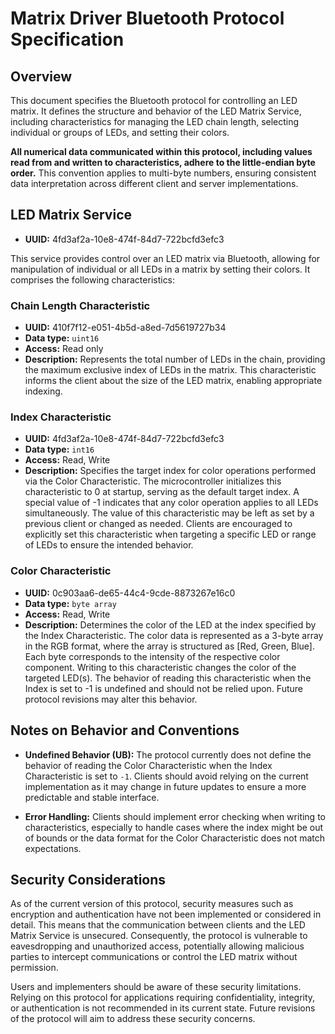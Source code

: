 # Matrix Driver Bluetooth Protocol Specification

## Overview

This document specifies the Bluetooth protocol for controlling an LED matrix. It defines the structure and behavior of the LED Matrix Service, including characteristics for managing the LED chain length, selecting individual or groups of LEDs, and setting their colors.

**All numerical data communicated within this protocol, including values read from and written to characteristics, adhere to the little-endian byte order.** This convention applies to multi-byte numbers, ensuring consistent data interpretation across different client and server implementations.

## LED Matrix Service

- **UUID:** 4fd3af2a-10e8-474f-84d7-722bcfd3efc3

This service provides control over an LED matrix via Bluetooth, allowing for manipulation of individual or all LEDs in a matrix by setting their colors. It comprises the following characteristics:

### Chain Length Characteristic

- **UUID:** 410f7f12-e051-4b5d-a8ed-7d5619727b34
- **Data type:** `uint16`
- **Access:** Read only
- **Description:** Represents the total number of LEDs in the chain, providing the maximum exclusive index of LEDs in the matrix. This characteristic informs the client about the size of the LED matrix, enabling appropriate indexing.

### Index Characteristic

- **UUID:** 4fd3af2a-10e8-474f-84d7-722bcfd3efc3
- **Data type:** `int16`
- **Access:** Read, Write
- **Description:** Specifies the target index for color operations performed via the Color Characteristic. The microcontroller initializes this characteristic to 0 at startup, serving as the default target index. A special value of -1 indicates that any color operation applies to all LEDs simultaneously. The value of this characteristic may be left as set by a previous client or changed as needed. Clients are encouraged to explicitly set this characteristic when targeting a specific LED or range of LEDs to ensure the intended behavior.

### Color Characteristic

- **UUID:** 0c903aa6-de65-44c4-9cde-8873267e16c0
- **Data type:** `byte array`
- **Access:** Read, Write
- **Description:** Determines the color of the LED at the index specified by the Index Characteristic. The color data is represented as a 3-byte array in the RGB format, where the array is structured as [Red, Green, Blue]. Each byte corresponds to the intensity of the respective color component. Writing to this characteristic changes the color of the targeted LED(s). The behavior of reading this characteristic when the Index is set to -1 is undefined and should not be relied upon. Future protocol revisions may alter this behavior.

## Notes on Behavior and Conventions

- **Undefined Behavior (UB):** The protocol currently does not define the behavior of reading the Color Characteristic when the Index Characteristic is set to `-1`. Clients should avoid relying on the current implementation as it may change in future updates to ensure a more predictable and stable interface.

- **Error Handling:** Clients should implement error checking when writing to characteristics, especially to handle cases where the index might be out of bounds or the data format for the Color Characteristic does not match expectations.

## Security Considerations

As of the current version of this protocol, security measures such as encryption and authentication have not been implemented or considered in detail. This means that the communication between clients and the LED Matrix Service is unsecured. Consequently, the protocol is vulnerable to eavesdropping and unauthorized access, potentially allowing malicious parties to intercept communications or control the LED matrix without permission.

Users and implementers should be aware of these security limitations. Relying on this protocol for applications requiring confidentiality, integrity, or authentication is not recommended in its current state. Future revisions of the protocol will aim to address these security concerns.
